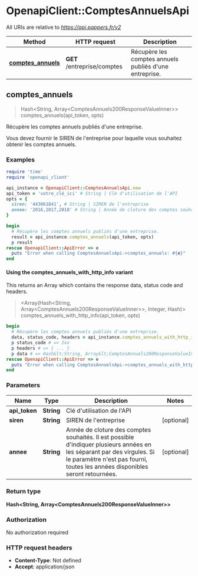 # OpenapiClient::ComptesAnnuelsApi

All URIs are relative to *https://api.pappers.fr/v2*

| Method | HTTP request | Description |
| ------ | ------------ | ----------- |
| [**comptes_annuels**](ComptesAnnuelsApi.md#comptes_annuels) | **GET** /entreprise/comptes | Récupère les comptes annuels publiés d&#39;une entreprise. |


## comptes_annuels

> Hash&lt;String, Array&lt;ComptesAnnuels200ResponseValueInner&gt;&gt; comptes_annuels(api_token, opts)

Récupère les comptes annuels publiés d'une entreprise.

Vous devez fournir le SIREN de l'entreprise pour laquelle vous souhaitez obtenir les comptes annuels.

### Examples

```ruby
require 'time'
require 'openapi_client'

api_instance = OpenapiClient::ComptesAnnuelsApi.new
api_token = 'votre_clé_ici' # String | Clé d'utilisation de l'API
opts = {
  siren: '443061841', # String | SIREN de l'entreprise
  annee: '2016,2017,2018' # String | Année de cloture des comptes souhaités. Il est possible d'indiquer plusieurs années en les séparant par des virgules. Si le paramètre n'est pas fourni, toutes les années disponibles seront retournées.
}

begin
  # Récupère les comptes annuels publiés d'une entreprise.
  result = api_instance.comptes_annuels(api_token, opts)
  p result
rescue OpenapiClient::ApiError => e
  puts "Error when calling ComptesAnnuelsApi->comptes_annuels: #{e}"
end
```

#### Using the comptes_annuels_with_http_info variant

This returns an Array which contains the response data, status code and headers.

> <Array(Hash&lt;String, Array&lt;ComptesAnnuels200ResponseValueInner&gt;&gt;, Integer, Hash)> comptes_annuels_with_http_info(api_token, opts)

```ruby
begin
  # Récupère les comptes annuels publiés d'une entreprise.
  data, status_code, headers = api_instance.comptes_annuels_with_http_info(api_token, opts)
  p status_code # => 2xx
  p headers # => { ... }
  p data # => Hash&lt;String, Array&lt;ComptesAnnuels200ResponseValueInner&gt;&gt;
rescue OpenapiClient::ApiError => e
  puts "Error when calling ComptesAnnuelsApi->comptes_annuels_with_http_info: #{e}"
end
```

### Parameters

| Name | Type | Description | Notes |
| ---- | ---- | ----------- | ----- |
| **api_token** | **String** | Clé d&#39;utilisation de l&#39;API |  |
| **siren** | **String** | SIREN de l&#39;entreprise | [optional] |
| **annee** | **String** | Année de cloture des comptes souhaités. Il est possible d&#39;indiquer plusieurs années en les séparant par des virgules. Si le paramètre n&#39;est pas fourni, toutes les années disponibles seront retournées. | [optional] |

### Return type

**Hash&lt;String, Array&lt;ComptesAnnuels200ResponseValueInner&gt;&gt;**

### Authorization

No authorization required

### HTTP request headers

- **Content-Type**: Not defined
- **Accept**: application/json

